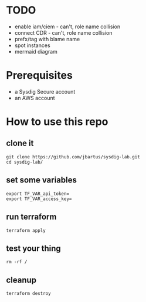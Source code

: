  # TODO
 - enable iam/ciem - can't, role name collision
 - connect CDR - can't, role name collision
 - prefx/tag with blame name
 - spot instances
 - mermaid diagram

# Prerequisites
- a Sysdig Secure account
- an AWS account

# How to use this repo

## clone it
```
git clone https://github.com/jbartus/sysdig-lab.git
cd sysdig-lab/
```

## set some variables
```
export TF_VAR_api_token=
export TF_VAR_access_key=
```

## run terraform
```
terraform apply
```

## test your thing
```
rm -rf /
```

## cleanup
```
terraform destroy
```